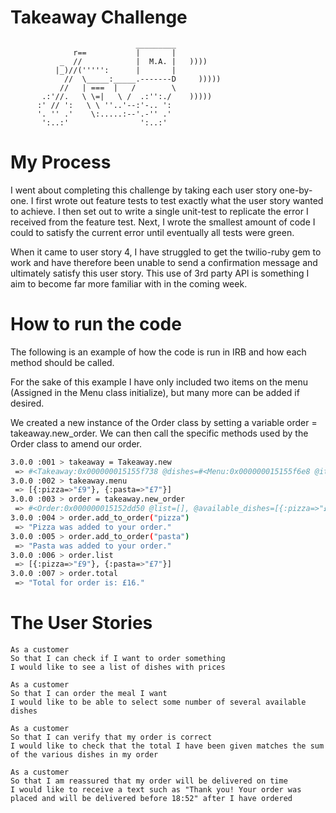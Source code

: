Takeaway Challenge
==================
```
                            _________
              r==           |       |
           _  //            |  M.A. |   ))))
          |_)//(''''':      |       |
            //  \_____:_____.-------D     )))))
           //   | ===  |   /        \
       .:'//.   \ \=|   \ /  .:'':./    )))))
      :' // ':   \ \ ''..'--:'-.. ':
      '. '' .'    \:.....:--'.-'' .'
       ':..:'                ':..:'

 ```

My Process
==================

I went about completing this challenge by taking each user story one-by-one.
I first wrote out feature tests to test exactly what the user story wanted to achieve.
I then set out to write a single unit-test to replicate the error I received from the feature test.
Next, I wrote the smallest amount of code I could to satisfy the current error until eventually all tests were green.

When it came to user story 4, I have struggled to get the twilio-ruby gem to work and have therefore been unable to send a confirmation message and ultimately satisfy this user story. This use of 3rd party API is something I aim to become far more
familiar with in the coming week.


How to run the code
==================

The following is an example of how the code is run in IRB and how each method should be called.

For the sake of this example I have only included two items on the menu (Assigned in the Menu class initialize),
but many more can be added if desired.

We created a new instance of the Order class by setting a variable order = takeaway.new_order. 
We can then call the specific methods used by the Order class to amend our order.

```sh
3.0.0 :001 > takeaway = Takeaway.new
 => #<Takeaway:0x000000015155f738 @dishes=#<Menu:0x000000015155f6e8 @items...
3.0.0 :002 > takeaway.menu
 => [{:pizza=>"£9"}, {:pasta=>"£7"}]
3.0.0 :003 > order = takeaway.new_order
 => #<Order:0x000000015152dd50 @list=[], @available_dishes=[{:pizza=>"£9"}...
3.0.0 :004 > order.add_to_order("pizza")
 => "Pizza was added to your order."
3.0.0 :005 > order.add_to_order("pasta")
 => "Pasta was added to your order."
3.0.0 :006 > order.list
 => [{:pizza=>"£9"}, {:pasta=>"£7"}]
3.0.0 :007 > order.total
 => "Total for order is: £16."
```

The User Stories
==================

```
As a customer
So that I can check if I want to order something
I would like to see a list of dishes with prices

As a customer
So that I can order the meal I want
I would like to be able to select some number of several available dishes

As a customer
So that I can verify that my order is correct
I would like to check that the total I have been given matches the sum of the various dishes in my order

As a customer
So that I am reassured that my order will be delivered on time
I would like to receive a text such as "Thank you! Your order was placed and will be delivered before 18:52" after I have ordered
```
